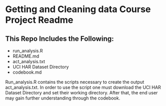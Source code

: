 # Getting and Cleaning data Course Project Readme 
## This Repo Includes the Following:
* run_analysis.R
* README.md
* act_analysis.txt
* UCI HAR Dataset Directory
* codebook.md

Run_analysis.R contains the scripts necessary to create the output act_analysis.txt. In order to use the script one must download the UCI HAR Dataset Directory and set their working directory. After that, the end user may gain further understanding through the codebook.

